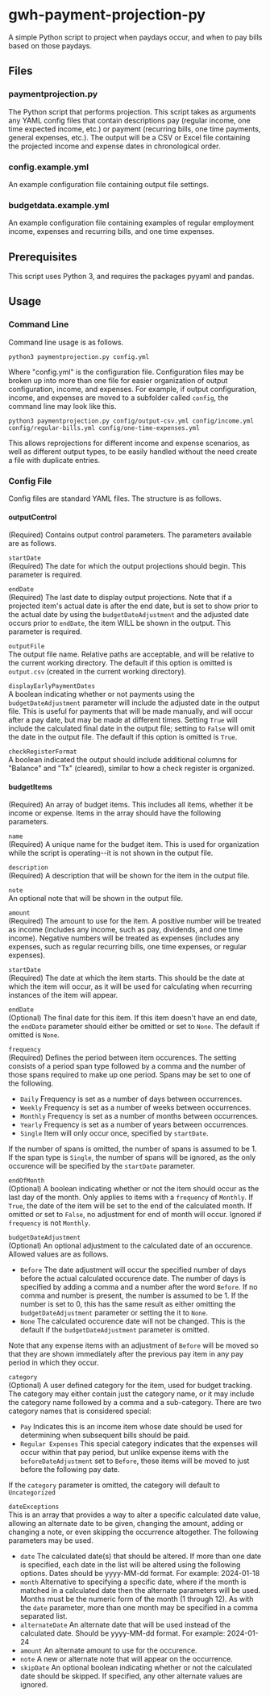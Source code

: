 # gwh-payment-projection-py

A simple Python script to project when paydays occur, and when to pay bills based on those paydays.

## Files

### paymentprojection.py

The Python script that performs projection.  This script takes as arguments any YAML config files that contain descriptions pay (regular income, one time expected income, etc.) or payment (recurring bills, one time payments, general expenses, etc.).  The output will be a CSV or Excel file containing the projected income and expense dates in chronological order.

### config.example.yml

An example configuration file containing output file settings.

### budgetdata.example.yml

An example configuration file containing examples of regular employment income, expenses and recurring bills, and one time expenses.

## Prerequisites

This script uses Python 3, and requires the packages pyyaml and pandas.

## Usage

### Command Line

Command line usage is as follows.

`python3 paymentprojection.py config.yml`

Where "config.yml" is the configuration file.  Configuration files may be broken up into more than one file for easier organization of output configuration, income, and expenses.  For example, if output configuration, income, and expenses are moved to a subfolder called `config`, the command line may look like this.

`python3 paymentprojection.py config/output-csv.yml config/income.yml config/regular-bills.yml config/one-time-expenses.yml`

This allows reprojections for different income and expense scenarios, as well as different output types, to be easily handled without the need create a file with duplicate entries.

### Config File

Config files are standard YAML files.  The structure is as follows.

#### outputControl

(Required) Contains output control parameters.  The parameters available are as follows.

`startDate`  
(Required) The date for which the output projections should begin.  This parameter is required.

`endDate`  
(Required) The last date to display output projections.  Note that if a projected item's actual date is after the end date, but is set to show prior to the actual date by using the `budgetDateAdjustment` and the adjusted date occurs prior to `endDate`, the item WILL be shown in the output.  This parameter is required.

`outputFile`  
The output file name.  Relative paths are acceptable, and will be relative to the current working directory.  The default if this option is omitted is `output.csv` (created in the current working directory).

`displayEarlyPaymentDates`  
A boolean indicating whether or not payments using the `budgetDateAdjustment` parameter will include the adjusted date in the output file.  This is useful for payments that will be made manually, and will occur after a pay date, but may be made at different times.  Setting `True` will include the calculated final date in the output file; setting to `False` will omit the date in the output file.  The default if this option is omitted is `True`.

`checkRegisterFormat`  
A boolean indicated the output should include additional columns for "Balance" and "Tx" (cleared), similar to how a check register is organized.

#### budgetItems

(Required) An array of budget items.  This includes all items, whether it be income or expense.  Items in the array should have the following parameters.

`name`  
(Required) A unique name for the budget item.  This is used for organization while the script is operating--it is not shown in the output file.

`description`  
(Required) A description that will be shown for the item in the output file.

`note`  
An optional note that will be shown in the output file.

`amount`  
(Required) The amount to use for the item.  A positive number will be treated as income (includes any income, such as pay, dividends, and one time income).  Negative numbers will be treated as expenses (includes any expenses, such as regular recurring bills, one time expenses, or regular expenses).

`startDate`  
(Required) The date at which the item starts.  This should be the date at which the item will occur, as it will be used for calculating when recurring instances of the item will appear.

`endDate`  
(Optional) The final date for this item.  If this item doesn't have an end date, the `endDate` parameter should either be omitted or set to `None`.  The default if omitted is `None`.

`frequency`  
(Required) Defines the period between item occurences.  The setting consists of a period span type followed by a comma and the number of those spans required to make up one period.  Spans may be set to one of the following.

* `Daily` Frequency is set as a number of days between occurrences.
* `Weekly` Frequency is set as a number of weeks between occurrences.
* `Monthly` Frequency is set as a number of months between occurrences.
* `Yearly` Frequency is set as a number of years between occurrences.
* `Single` Item will only occur once, specified by `startDate`.

If the number of spans is omitted, the number of spans is assumed to be 1.  If the span type is `Single`, the number of spans will be ignored, as the only occurence will be specified by the `startDate` parameter.

`endOfMonth`  
(Optional) A boolean indicating whether or not the item should occur as the last day of the month.  Only applies to items with a `frequency` of `Monthly`.  If `True`, the date of the item will be set to the end of the calculated month.  If omitted or set to `False`, no adjustment for end of month will occur.  Ignored if `frequency` is not `Monthly`.

`budgetDateAdjustment`  
(Optional) An optional adjustment to the calculated date of an occurence.  Allowed values are as follows.

* `Before` The date adjustment will occur the specified number of days before the actual calculated occurence date.  The number of days is specified by adding a comma and a number after the word `Before`.  If no comma and number is present, the number is assumed to be 1.  If the number is set to 0, this has the same result as either omitting the `budgetDateAdjustment` parameter or setting the it to `None`.
* `None` The calculated occurence date will not be changed.  This is the default if the `budgetDateAdjustment` parameter is omitted.

Note that any expense items with an adjustment of `Before` will be moved so that they are shown immediately after the previous pay item in any pay period in which they occur.

`category`  
(Optional) A user defined category for the item, used for budget tracking.  The category may either contain just the category name, or it may include the category name followed by a comma and a sub-category.  There are two category names that is considered special:

* `Pay` Indicates this is an income item whose date should be used for determining when subsequent bills should be paid.
* `Regular Expenses` This special category indicates that the expenses will occur within that pay period, but unlike expense items with the `beforeDateAdjustment` set to `Before`, these items will be moved to just before the following pay date.

If the `category` parameter is omitted, the category will default to `Uncategorized`

`dateExceptions`  
This is an array that provides a way to alter a specific calculated date value, allowing an alternate date to be given, changing the amount, adding or changing a note, or even skipping the occurrence altogether.  The following parameters may be used.

* `date` The calculated date(s) that should be altered.  If more than one date is specified, each date in the list will be altered using the following options.  Dates should be yyyy-MM-dd format.  For example:  2024-01-18
* `month` Alternative to specifying a specific date, where if the month is matched in a calculated date then the alternate parameters will be used.  Months must be the numeric form of the month (1 through 12).  As with the `date` parameter, more than one month may be specified in a comma separated list.
* `alternateDate` An alternate date that will be used instead of the calculated date.  Should be yyyy-MM-dd format.  For example:  2024-01-24
* `amount` An alternate amount to use for the occurence.
* `note` A new or alternate note that will appear on the occurrence.
* `skipDate` An optional boolean indicating whether or not the calculated date should be skipped.  If specified, any other alternate values are ignored.
